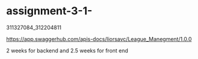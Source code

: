 # assignment-3-1-

311327084_312204811


https://app.swaggerhub.com/apis-docs/liorsavc/League_Manegment/1.0.0

2 weeks for backend and 2.5 weeks for front end
